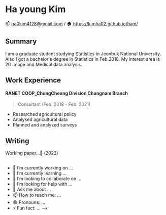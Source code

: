 # Ha young Kim

:mailbox: ha0kim4128@gmail.com / :house: https://kimha02.github.io/ham/


## Summary
I am a graduate student studying Statistics in Jeonbuk National University. Also I got a bachelor's degree in Statistics in Feb.2018. My interest area is 2D image and Medical data analysis. 


## Work Experience
#### RANET COOP_ChungCheong Division Chungnam Branch
> Consultant (Feb. 2018 - Feb. 2021)
- Researched agricultural policy
- Analysed agricultural data 
- Planned and analyzed surveys

## Writing
Working paper...:wrench: (2022)

##

- 🔭 I’m currently working on ...
- 🌱 I’m currently learning ...
- 👯 I’m looking to collaborate on ...
- 🤔 I’m looking for help with ...
- 💬 Ask me about ...
- 📫 How to reach me: ...
- 😄 Pronouns: ...
- ⚡ Fun fact: ...
-->
